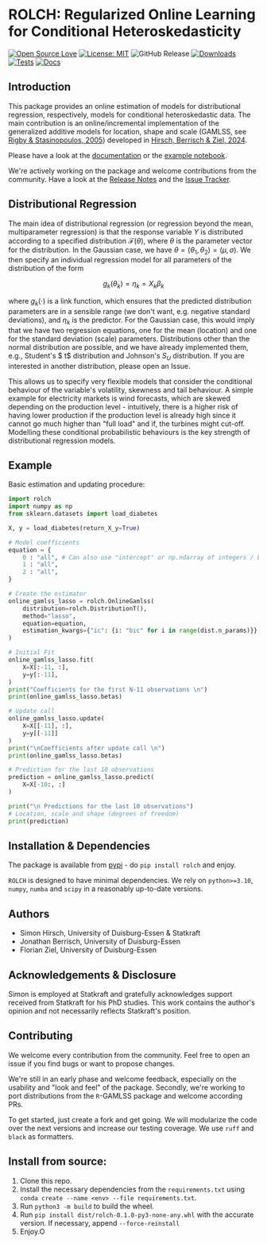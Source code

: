 # ROLCH: Regularized Online Learning for Conditional Heteroskedasticity

[![Open Source Love](https://badges.frapsoft.com/os/v2/open-source.svg?v=103)](https://github.com/ellerbrock/open-source-badges/) 
[![License: MIT](https://img.shields.io/badge/License-MIT-red.svg)](https://opensource.org/licenses/MIT) 
![GitHub Release](https://img.shields.io/github/v/release/simon-hirsch/rolch?display_name=release&label=Release)
[![Downloads](https://static.pepy.tech/badge/rolch)](https://pepy.tech/project/rolch) 
[![Tests](https://github.com/simon-hirsch/rolch/actions/workflows/ci_run_tests.yml/badge.svg?branch=main)](https://github.com/simon-hirsch/rolch/actions/workflows/ci_run_tests.yml)
[![Docs](https://github.com/simon-hirsch/rolch/actions/workflows/ci_build_docs.yml/badge.svg?branch=main)](https://github.com/simon-hirsch/rolch/actions/workflows/ci_build_docs.yml)

## Introduction

This package provides an online estimation of models for distributional regression, respectively, models for conditional heteroskedastic data. The main contribution is an online/incremental implementation of the generalized additive models for location, shape and scale (GAMLSS, see [Rigby & Stasinopoulos, 2005](https://academic.oup.com/jrsssc/article-abstract/54/3/507/7113027)) developed in [Hirsch, Berrisch & Ziel, 2024](https://arxiv.org/abs/2407.08750).

Please have a look at the [documentation](https://simon-hirsch.github.io/rolch/) or the [example notebook](https://github.com/simon-hirsch/rolch/blob/main/example.ipynb).

We're actively working on the package and welcome contributions from the community. Have a look at the [Release Notes](https://github.com/simon-hirsch/rolch/releases) and the [Issue Tracker](https://github.com/simon-hirsch/rolch/issues).

## Distributional Regression

The main idea of distributional regression (or regression beyond the mean, multiparameter regression) is that the response variable $Y$ is distributed according to a specified distribution $\mathcal{F}(\theta)$, where $\theta$ is the parameter vector for the distribution. In the Gaussian case, we have $\theta = (\theta_1, \theta_2) = (\mu, \sigma)$. We then specify an individual regression model for all parameters of the distribution of the form 

$$g_k(\theta_k) = \eta_k = X_k\beta_k$$

where $g_k(\cdot)$ is a link function, which ensures that the predicted distribution parameters are in a sensible range (we don't want, e.g. negative standard deviations), and $\eta_k$ is the predictor. For the Gaussian case, this would imply that we have two regression equations, one for the mean (location) and one for the standard deviation (scale) parameters. Distributions other than the normal distribution are possible, and we have already implemented them, e.g., Student's $ t$ distribution and Johnson's $S_U$ distribution. If you are interested in another distribution, please open an Issue.

This allows us to specify very flexible models that consider the conditional behaviour of the variable's volatility, skewness and tail behaviour. A simple example for electricity markets is wind forecasts, which are skewed depending on the production level - intuitively, there is a higher risk of having lower production if the production level is already high since it cannot go much higher than "full load" and if, the turbines might cut-off. Modelling these conditional probabilistic behaviours is the key strength of distributional regression models.

## Example

Basic estimation and updating procedure:

```python
import rolch
import numpy as np
from sklearn.datasets import load_diabetes

X, y = load_diabetes(return_X_y=True)

# Model coefficients 
equation = {
    0 : "all", # Can also use "intercept" or np.ndarray of integers / booleans
    1 : "all", 
    2 : "all", 
}

# Create the estimator
online_gamlss_lasso = rolch.OnlineGamlss(
    distribution=rolch.DistributionT(),
    method="lasso",
    equation=equation,
    estimation_kwargs={"ic": {i: "bic" for i in range(dist.n_params)}},
)

# Initial Fit
online_gamlss_lasso.fit(
    X=X[:-11, :], 
    y=y[:-11], 
)
print("Coefficients for the first N-11 observations \n")
print(online_gamlss_lasso.betas)

# Update call
online_gamlss_lasso.update(
    X=X[[-11], :], 
    y=y[[-11]]
)
print("\nCoefficients after update call \n")
print(online_gamlss_lasso.betas)

# Prediction for the last 10 observations
prediction = online_gamlss_lasso.predict(
    X=X[-10:, :]
)

print("\n Predictions for the last 10 observations")
# Location, scale and shape (degrees of freedom)
print(prediction)
```

## Installation & Dependencies

The package is available from [pypi](https://pypi.org/project/rolch/) - do `pip install rolch` and enjoy.

`ROLCH` is designed to have minimal dependencies. We rely on `python>=3.10`, `numpy`, `numba` and `scipy` in a reasonably up-to-date versions.


## Authors

- Simon Hirsch, University of Duisburg-Essen & Statkraft
- Jonathan Berrisch, University of Duisburg-Essen
- Florian Ziel, University of Duisburg-Essen

## Acknowledgements & Disclosure

Simon is employed at Statkraft and gratefully acknowledges support received from Statkraft for his PhD studies. This work contains the author's opinion and not necessarily reflects Statkraft's position.

## Contributing 

We welcome every contribution from the community. Feel free to open an issue if you find bugs or want to propose changes. 

We're still in an early phase and welcome feedback, especially on the usability and "look and feel" of the package. Secondly, we're working to port distributions from the `R`-GAMLSS package and welcome according PRs.

To get started, just create a fork and get going. We will modularize the code over the next versions and increase our testing coverage. We use `ruff` and `black` as formatters.

## Install from source:

1) Clone this repo.
2) Install the necessary dependencies from the `requirements.txt` using `conda create --name <env> --file requirements.txt`. 
3) Run `python3 -m build` to build the wheel.
4) Run `pip install dist/rolch-0.1.0-py3-none-any.whl` with the accurate version. If necessary, append `--force-reinstall`
5) Enjoy.O
